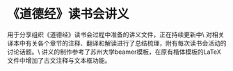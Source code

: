 # 《道德经》读书会讲义
用于分享组织《道德经》读书会过程中准备的讲义文件，正在持续更新中\\
对相关译本中有关各个章节的注释、翻译和解读进行了总结梳理，附有每次读书会活动的讨论话题。\\
讲义的制作参考了苏州大学beamer模板，在原有楷体模板的LaTeX文件中增加了古文注释与文本框功能。
